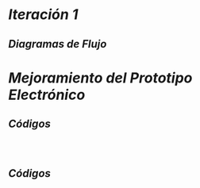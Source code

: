 # *Iteración 1*

## *Diagramas de Flujo*


# *Mejoramiento del Prototipo Electrónico*

## *Códigos*

<p align="center" float="left">  <img src=""/> </p>

<p align="center" float="left">  <img src="" /> </p>

<p align="center" float="left">  <img src=""  /> </p>

## *Códigos*
